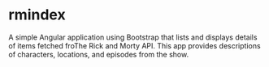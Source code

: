 # rmindex
A simple Angular application using Bootstrap that lists and displays details of items fetched froThe Rick and Morty API. This app provides descriptions of characters, locations, and episodes from the show.
